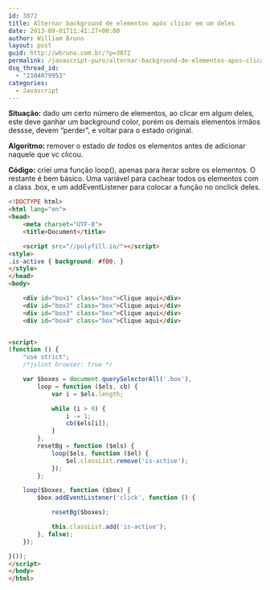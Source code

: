 ```yaml
---
id: 3072
title: Alternar background de elementos após clicar em um deles
date: 2013-09-01T11:41:27+00:00
author: William Bruno
layout: post
guid: http://wbruno.com.br/?p=3072
permalink: /javascript-puro/alternar-background-de-elementos-apos-clicar-em-um-deles/
dsq_thread_id:
  - "2104079953"
categories:
  - Javascript
---
```

**Situação:** dado um certo número de elementos, ao clicar em algum deles, este deve ganhar um background color, porém os demais elementos irmãos dessse, devem &#8220;perder&#8221;, e voltar para o estado original.

**Algoritmo:** remover o estado _de todos_ os elementos antes de adicionar naquele que vc clicou.

**Código:** criei uma função loop(), apenas para iterar sobre os elementos. O restante é bem básico. Uma variável para cachear todos os elementos com a class .box, e um addEventListener para colocar a função no onclick deles.

``` html
<!DOCTYPE html>
<html lang="en">
<head>
    <meta charset="UTF-8">
    <title>Document</title>

    <script src="//polyfill.io/"></script>
<style>
.is-active { background: #f00; }
</style>
</head>
<body>

    <div id="box1" class="box">Clique aqui</div>
    <div id="box2" class="box">Clique aqui</div>
    <div id="box3" class="box">Clique aqui</div>
    <div id="box4" class="box">Clique aqui</div>


<script>
(function () {
    "use strict";
    /*jslint browser: true */

    var $boxes = document.querySelectorAll('.box'),
        loop = function ($els, cb) {
            var i = $els.length;

            while (i > 0) {
                i -= 1;
                cb($els[i]);
            }
        },
        resetBg = function ($els) {
            loop($els, function ($el) {
                $el.classList.remove('is-active');
            });
        };

    loop($boxes, function ($box) {
        $box.addEventListener('click', function () {

            resetBg($boxes);

            this.classList.add('is-active');
        }, false);
    });

}());
</script>
</body>
</html>
```